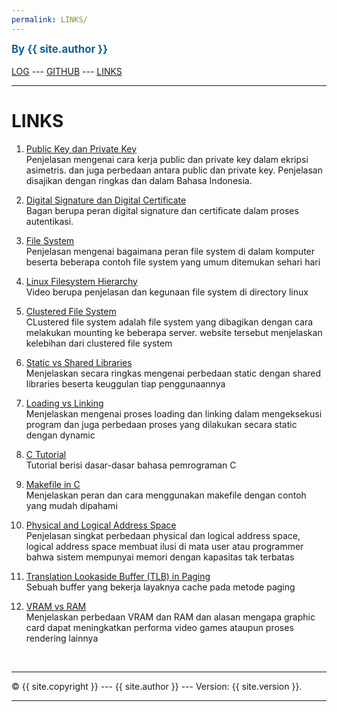 ```yaml
---
permalink: LINKS/
---
```

<span style="color:rgb(16, 97, 148); font-weight:bold; font-size:larger;">By {{ site.author }}</span>
<br><br>
[LOG](TXT/mylog.txt) ---
[GITHUB](https://github.com/eruzetaien/os222/) ---
[LINKS](https://eruzetaien.github.io/os222/LINKS/) 
<br>
<hr>

# LINKS

1. [Public Key dan Private Key](https://pusatssl.com/public-key-private-key-enkripsi-asimetris-ssl-tls/)<br>
Penjelasan mengenai cara kerja public dan private key dalam ekripsi asimetris. dan juga 
perbedaan antara public dan private key. Penjelasan disajikan dengan ringkas dan dalam 
Bahasa Indonesia.

2. [Digital Signature dan Digital Certificate](https://www.aeteurope.com/wp-content/uploads/2017/06/digital-signature_certificate.png)<br>
Bagan berupa peran digital signature dan certificate dalam proses autentikasi.

3. [File System](https://www.howtogeek.com/196051/)<br>
Penjelasan mengenai bagaimana peran file system di dalam komputer beserta beberapa contoh file system yang umum ditemukan sehari hari

4. [Linux Filesystem Hierarchy](https://www.youtube.com/watch?v=HbgzrKJvDRw)<br>
Video berupa penjelasan dan kegunaan file system di directory linux

5. [Clustered File System](https://www.weka.io/learn/clustered-file-system/)<br> 
CLustered file system adalah file system yang dibagikan dengan cara melakukan mounting ke beberapa server. website tersebut menjelaskan kelebihan dari clustered file system
 
6. [Static vs Shared Libraries](https://www.youtube.com/watch?v=-vp9cFQCQCo)<br>
Menjelaskan secara ringkas mengenai perbedaan static dengan shared libraries beserta keuggulan tiap penggunaannya

7. [Loading vs Linking](https://www.geeksforgeeks.org/difference-between-loading-and-linking/)<br>
Menjelaskan mengenai proses loading dan linking dalam mengeksekusi program dan juga perbedaan proses yang dilakukan secara static dengan dynamic

8. [C Tutorial](https://www.w3schools.com/c/)<br>
Tutorial berisi dasar-dasar bahasa pemrograman C

9. [Makefile in C](https://www.includehelp.com/c-programming-questions/what-is-makefile.aspx)<br>
Menjelaskan peran dan cara menggunakan makefile dengan contoh yang mudah dipahami

10. [Physical and Logical Address Space](https://www.javatpoint.com/os-physical-and-logical-address-space)<br>
Penjelasan singkat perbedaan physical dan logical address space, logical address space membuat ilusi di mata user atau programmer bahwa sistem mempunyai memori dengan kapasitas tak terbatas
 
11. [Translation Lookaside Buffer (TLB) in Paging](https://www.geeksforgeeks.org/translation-lookaside-buffer-tlb-in-paging/)<br>
Sebuah buffer yang bekerja layaknya cache pada metode paging

12. [VRAM vs RAM](https://levvvel.com/vram-vs-ram/)<br>
Menjelaskan perbedaan VRAM dan RAM dan alasan mengapa graphic card dapat meningkatkan performa video games ataupun proses rendering lainnya


<br>
<hr>
&copy; {{ site.copyright }} --- {{ site.author }} --- Version: {{ site.version }}.
<hr>
<br>
